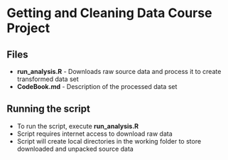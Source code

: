 # Getting and Cleaning Data Course Project

## Files
* **run_analysis.R** - Downloads raw source data and process it to create transformed data set
* **CodeBook.md** - Description of the processed data set

## Running the script

* To run the script, execute **run_analysis.R**
* Script requires internet access to download raw data
* Script will create local directories in the working folder to store downloaded and unpacked source data
